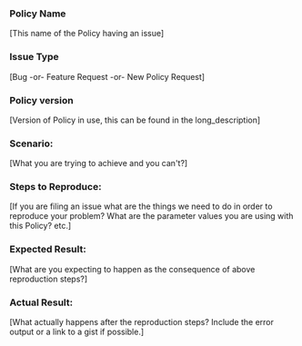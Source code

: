 ### Policy Name
[This name of the Policy having an issue]

### Issue Type
[Bug -or- Feature Request -or- New Policy Request]

### Policy version
[Version of Policy in use, this can be found in the long_description]

### Scenario:
[What you are trying to achieve and you can't?]

### Steps to Reproduce:
[If you are filing an issue what are the things we need to do in order to reproduce your problem? What are the parameter values you are using with this Policy? etc.]

### Expected Result:
[What are you expecting to happen as the consequence of above reproduction steps?]

### Actual Result:
[What actually happens after the reproduction steps? Include the error output or a link to a gist if possible.]